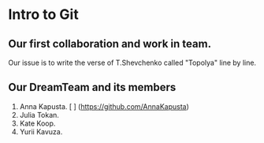 # Intro to Git

## Our first collaboration and work in team.

Our issue is to write the verse of T.Shevchenko called "Topolya" line by line.

## Our DreamTeam and its members
1. Anna Kapusta. [ ] (https://github.com/AnnaKapusta)
2. Julia Tokan.
3. Kate Koop.
4. Yurii Kavuza.
